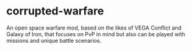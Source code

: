 # corrupted-warfare
 An open space warfare mod, based on the likes of VEGA Conflict and Galaxy of Iron, that focuses on PvP in mind but also can be played with missions and unique battle scenarios.

